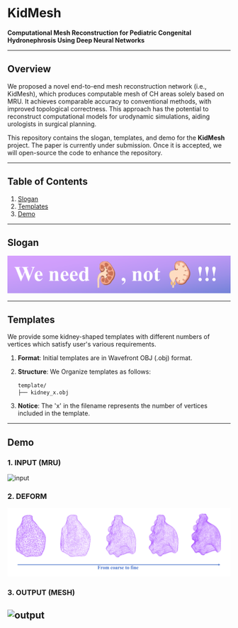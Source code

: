 
# **KidMesh**  
**Computational Mesh Reconstruction for Pediatric Congenital Hydronephrosis Using Deep Neural Networks**


---

## **Overview**

We proposed a novel end-to-end mesh reconstruction network (i.e., KidMesh), which produces computable mesh of CH areas solely based on MRU. It achieves
comparable accuracy to conventional methods, with improved topological correctness. This approach has the potential to reconstruct computational models for urodynamic simulations, aiding urologists in surgical planning.

This repository contains the slogan, templates, and demo for the **KidMesh** project. The paper is currently under submission. Once it is accepted, we will open-source the code to enhance the repository.

---


## **Table of Contents**

1. [Slogan](#Slogan)  
2. [Templates](#Templates)  
3. [Demo](#Demo)  


---

## **Slogan**

![slogan](pic/slogan.png)

---

## **Templates**

We provide some kidney-shaped templates with different numbers of vertices which satisfy user's various requirements.
1. **Format**: Initial templates are in Wavefront OBJ (.obj) format.  
2. **Structure**: We Organize templates as follows:
   ```
   template/
   ├── kidney_x.obj
   ```

3. **Notice**: The 'x' in the filename represents the number of vertices included in the template. 

---

## **Demo**

### 1. INPUT (MRU)
![input](pic/MRU.gif)

### 2. DEFORM 
![deform](pic/deform.png)

### 3. OUTPUT (MESH)
![output](pic/MESH.gif)
---





